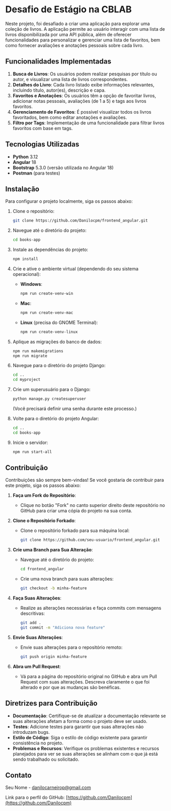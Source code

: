 # Desafio de Estágio na CBLAB

Neste projeto, foi desafiado a criar uma aplicação para explorar uma coleção de livros. A aplicação permite ao usuário interagir com uma lista de livros disponibilizada por uma API pública, além de oferecer funcionalidades para personalizar e gerenciar uma lista de favoritos, bem como fornecer avaliações e anotações pessoais sobre cada livro.

## Funcionalidades Implementadas

1. **Busca de Livros**: Os usuários podem realizar pesquisas por título ou autor, e visualizar uma lista de livros correspondentes.
2. **Detalhes do Livro**: Cada livro listado exibe informações relevantes, incluindo título, autor(es), descrição e capa.
3. **Favoritos e Anotações**: Os usuários têm a opção de favoritar livros, adicionar notas pessoais, avaliações (de 1 a 5) e tags aos livros favoritos.
4. **Gerenciamento de Favoritos**: É possível visualizar todos os livros favoritados, bem como editar anotações e avaliações.
5. **Filtro por Tags**: Implementação de uma funcionalidade para filtrar livros favoritos com base em tags.

## Tecnologias Utilizadas

- **Python** 3.12
- **Angular** 18
- **Bootstrap** 5.3.0 (versão utilizada no Angular 18)
- **Postman** (para testes)

## Instalação

Para configurar o projeto localmente, siga os passos abaixo:

1. Clone o repositório:
    ```bash
    git clone https://github.com/Danilocpm/frontend_angular.git
    ```
2. Navegue até o diretório do projeto:
    ```bash
    cd books-app
    ```
3. Instale as dependências do projeto:
    ```bash
    npm install
    ```
4. Crie e ative o ambiente virtual (dependendo do seu sistema operacional):
    - **Windows**:
        ```bash
        npm run create-venv-win
        ```
    - **Mac**:
        ```bash
        npm run create-venv-mac
        ```
    - **Linux** (precisa do GNOME Terminal):
        ```bash
        npm run create-venv-linux
        ```
5. Aplique as migrações do banco de dados:
    ```bash
    npm run makemigrations
    npm run migrate
    ```
6. Navegue para o diretório do projeto Django:
    ```bash
    cd .. 
    cd myproject
    ```
7. Crie um superusuário para o Django:
    ```bash
    python manage.py createsuperuser
    ```
    (Você precisará definir uma senha durante este processo.)

8. Volte para o diretório do projeto Angular:
    ```bash
    cd ..
    cd books-app
    ```
9. Inicie o servidor:
    ```bash
    npm run start-all
    ```
## Contribuição

Contribuições são sempre bem-vindas! Se você gostaria de contribuir para este projeto, siga os passos abaixo:

1. **Faça um Fork do Repositório**:
   - Clique no botão "Fork" no canto superior direito deste repositório no GitHub para criar uma cópia do projeto na sua conta.

2. **Clone o Repositório Forkado**:
   - Clone o repositório forkado para sua máquina local:
     ```bash
     git clone https://github.com/seu-usuario/frontend_angular.git
     ```

3. **Crie uma Branch para Sua Alteração**:
   - Navegue até o diretório do projeto:
     ```bash
     cd frontend_angular
     ```
   - Crie uma nova branch para suas alterações:
     ```bash
     git checkout -b minha-feature
     ```

4. **Faça Suas Alterações**:
   - Realize as alterações necessárias e faça commits com mensagens descritivas:
     ```bash
     git add .
     git commit -m "Adiciona nova feature"
     ```

5. **Envie Suas Alterações**:
   - Envie suas alterações para o repositório remoto:
     ```bash
     git push origin minha-feature
     ```

6. **Abra um Pull Request**:
   - Vá para a página do repositório original no GitHub e abra um Pull Request com suas alterações. Descreva claramente o que foi alterado e por que as mudanças são benéficas.

## Diretrizes para Contribuição

- **Documentação**: Certifique-se de atualizar a documentação relevante se suas alterações afetam a forma como o projeto deve ser usado.
- **Testes**: Adicione testes para garantir que suas alterações não introduzam bugs.
- **Estilo de Código**: Siga o estilo de código existente para garantir consistência no projeto.
- **Problemas e Recursos**: Verifique os problemas existentes e recursos planejados para ver se suas alterações se alinham com o que já está sendo trabalhado ou solicitado.


## Contato

Seu Nome - [danilocarneirop@gmail.com](mailto:danilocarneirop@gmail.com)

Link para o perfil do GitHub: [https://github.com/Danilocpm](https://github.com/Danilocpm)

